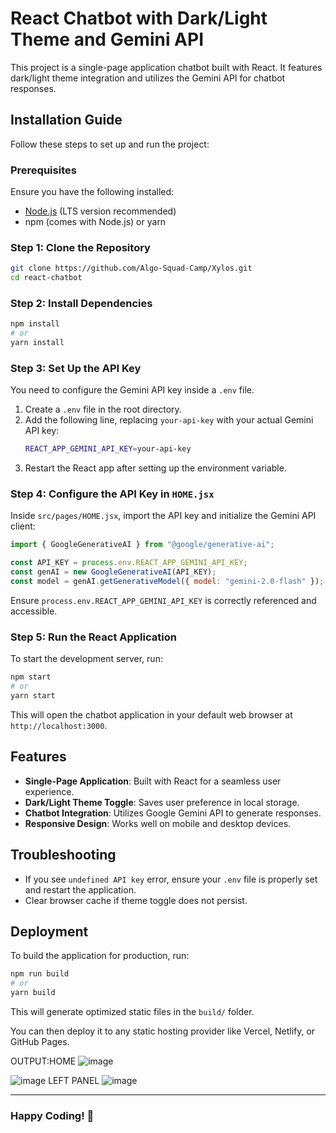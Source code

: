 # React Chatbot with Dark/Light Theme and Gemini API

This project is a single-page application chatbot built with React. It features dark/light theme integration and utilizes the Gemini API for chatbot responses.

## Installation Guide

Follow these steps to set up and run the project:

### Prerequisites
Ensure you have the following installed:
- [Node.js](https://nodejs.org/) (LTS version recommended)
- npm (comes with Node.js) or yarn

### Step 1: Clone the Repository
```sh
git clone https://github.com/Algo-Squad-Camp/Xylos.git
cd react-chatbot
```

### Step 2: Install Dependencies
```sh
npm install
# or
yarn install
```

### Step 3: Set Up the API Key
You need to configure the Gemini API key inside a `.env` file.

1. Create a `.env` file in the root directory.
2. Add the following line, replacing `your-api-key` with your actual Gemini API key:
   ```sh
   REACT_APP_GEMINI_API_KEY=your-api-key
   ```
3. Restart the React app after setting up the environment variable.

### Step 4: Configure the API Key in `HOME.jsx`

Inside `src/pages/HOME.jsx`, import the API key and initialize the Gemini API client:

```javascript
import { GoogleGenerativeAI } from "@google/generative-ai";

const API_KEY = process.env.REACT_APP_GEMINI_API_KEY;
const genAI = new GoogleGenerativeAI(API_KEY);
const model = genAI.getGenerativeModel({ model: "gemini-2.0-flash" });
```

Ensure `process.env.REACT_APP_GEMINI_API_KEY` is correctly referenced and accessible.

### Step 5: Run the React Application
To start the development server, run:
```sh
npm start
# or
yarn start
```

This will open the chatbot application in your default web browser at `http://localhost:3000`.

## Features
- **Single-Page Application**: Built with React for a seamless user experience.
- **Dark/Light Theme Toggle**: Saves user preference in local storage.
- **Chatbot Integration**: Utilizes Google Gemini API to generate responses.
- **Responsive Design**: Works well on mobile and desktop devices.

## Troubleshooting
- If you see `undefined API key` error, ensure your `.env` file is properly set and restart the application.
- Clear browser cache if theme toggle does not persist.

## Deployment
To build the application for production, run:
```sh
npm run build
# or
yarn build
```
This will generate optimized static files in the `build/` folder.

You can then deploy it to any static hosting provider like Vercel, Netlify, or GitHub Pages.


OUTPUT:HOME ![image](https://bashify.io/img/3d94805432ea8a65e7c2916ca67c1046)

![image](https://github.com/user-attachments/assets/de73034d-6bd0-48a9-85c6-4b6bf0e7b2a3)
LEFT PANEL
![image](https://github.com/user-attachments/assets/838c7f19-8bf6-44ce-be9e-e766e114c527)


---
### Happy Coding! 🚀

